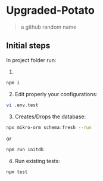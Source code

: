 # Upgraded-Potato

> a github random name

## Initial steps

In project folder run:

1.

```bash
npm i
```

2.  Edit properly your configurations:

```bash
vi .env.test
```

3.  Creates/Drops the database:

```bash
npx mikro-orm schema:fresh --run
```

or

```bash
npm run initdb
```

4.  Run existing tests:

```bash
npm test
```
